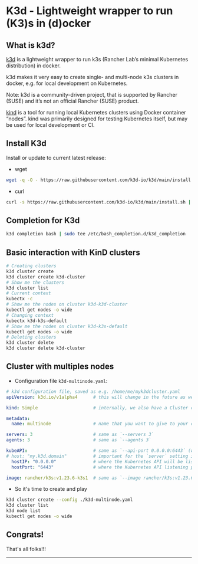 # K3d - Lightweight wrapper to run (K3)s in (d)ocker

## What is k3d?

[k3d](https://k3d.io/) is a lightweight wrapper to run k3s (Rancher Lab’s minimal Kubernetes distribution) in docker.

k3d makes it very easy to create single- and multi-node k3s clusters in docker, e.g. for local development on Kubernetes.

Note: k3d is a community-driven project, that is supported by Rancher (SUSE) and it’s not an official Rancher (SUSE) product.

[kind](https://sigs.k8s.io/kind) is a tool for running local Kubernetes clusters using Docker container “nodes”. kind was primarily designed for testing Kubernetes itself, but may be used for local development or CI.

## Install K3d

Install or update to current latest release:

- wget

```sh
wget -q -O - https://raw.githubusercontent.com/k3d-io/k3d/main/install.sh | bash
```

- curl

```sh
curl -s https://raw.githubusercontent.com/k3d-io/k3d/main/install.sh | bash
```

## Completion for K3d

```sh
k3d completion bash | sudo tee /etc/bash_completion.d/k3d_completion
```

## Basic interaction with KinD clusters

```sh
# Creating clusters
k3d cluster create
k3d cluster create k3d-cluster
# Show me the clusters
k3d cluster list
# Current context
kubectx -c 
# Show me the nodes on cluster k3d-k3d-cluster
kubectl get nodes -o wide
# Changing context
kubectx k3d-k3s-default
# Show me the nodes on cluster k3d-k3s-default
kubectl get nodes -o wide
# Deleting clusters
k3d cluster delete
k3d cluster delete k3d-cluster
```

## Cluster with multiples nodes

- Configuration file `k3d-multinode.yaml`:

```yaml
# k3d configuration file, saved as e.g. /home/me/myk3dcluster.yaml
apiVersion: k3d.io/v1alpha4      # this will change in the future as we make everything more stable

kind: Simple                     # internally, we also have a Cluster config, which is not yet available externally

metadata:
  name: multinode                # name that you want to give to your cluster (will still be prefixed with `k3d-`)

servers: 3                       # same as `--servers 3`
agents: 3                        # same as `--agents 3`

kubeAPI:                         # same as `--api-port 0.0.0.0:6443` (where the name would resolve to 0.0.0.0)
# host: "my.k3d.domain"          # important for the `server` setting in the kubeconfig
  hostIP: "0.0.0.0"              # where the Kubernetes API will be listening on
  hostPort: "6443"               # where the Kubernetes API listening port will be mapped to on your host system

image: rancher/k3s:v1.23.6-k3s1  # same as `--image rancher/k3s:v1.23.6-k3s1`
```

- So it's time to create and play 

```sh
k3d cluster create --config ./k3d-multinode.yaml
k3d cluster list
k3d node list
kubectl get nodes -o wide
```

## Congrats!

That's all folks!!!
___

